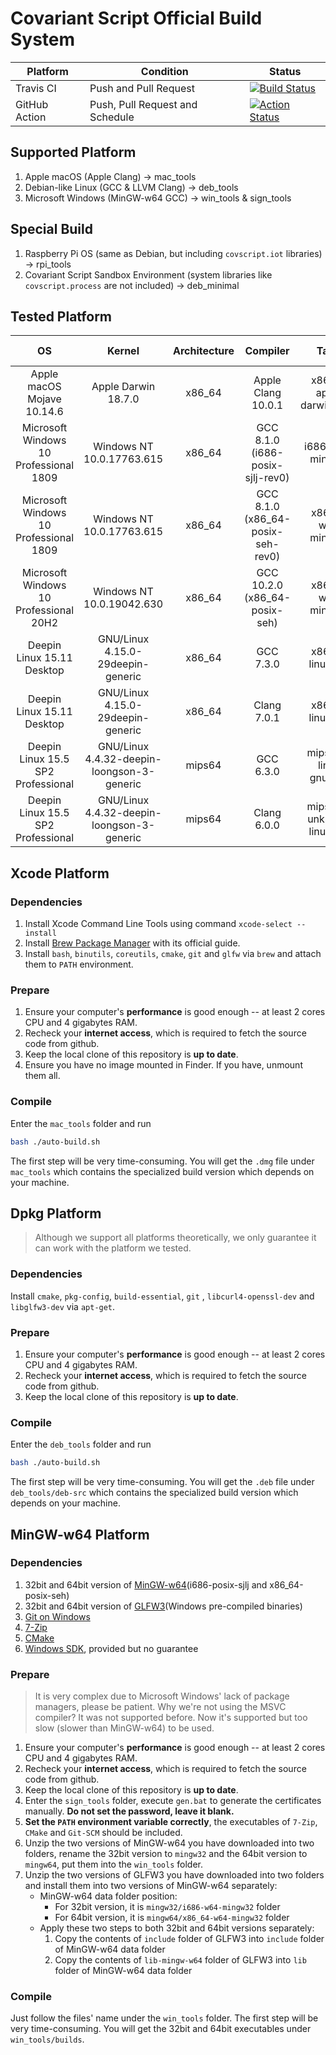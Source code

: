 # Covariant Script Official Build System
|Platform|Condition|Status|
|----|----|----|
|Travis CI|Push and Pull Request|[![Build Status](https://travis-ci.org/covscript/csbuild.svg?branch=master)](https://travis-ci.org/covscript/csbuild)|
|GitHub Action|Push, Pull Request and Schedule|[![Action Status](https://github.com/covscript/csbuild/workflows/schedule/badge.svg)](https://github.com/covscript/csbuild/actions)|
## Supported Platform
1. Apple macOS (Apple Clang) -> mac_tools
2. Debian-like Linux (GCC & LLVM Clang) -> deb_tools
3. Microsoft Windows (MinGW-w64 GCC) -> win_tools & sign_tools

## Special Build
1. Raspberry Pi OS (same as Debian, but including `covscript.iot` libraries) -> rpi_tools
2. Covariant Script Sandbox Environment (system libraries like `covscript.process` are not included) -> deb_minimal

## Tested Platform
OS|Kernel|Architecture|Compiler|Target|Build Tool
:---:|:---:|:---:|:---:|:---:|:---:
Apple macOS Mojave 10.14.6|Apple Darwin 18.7.0|x86_64|Apple Clang 10.0.1|x86_64-apple-darwin18.7.0|mac_tools
Microsoft Windows 10 Professional 1809|Windows NT 10.0.17763.615|x86_64|GCC 8.1.0 (i686-posix-sjlj-rev0)|i686-w64-mingw32|win_tools
Microsoft Windows 10 Professional 1809|Windows NT 10.0.17763.615|x86_64|GCC 8.1.0 (x86_64-posix-seh-rev0)|x86_64-w64-mingw32|win_tools
Microsoft Windows 10 Professional 20H2|Windows NT 10.0.19042.630|x86_64|GCC 10.2.0 (x86_64-posix-seh)|x86_64-w64-mingw32|win_tools
Deepin Linux 15.11 Desktop|GNU/Linux 4.15.0-29deepin-generic|x86_64|GCC 7.3.0|x86_64-linux-gnu|deb_tools
Deepin Linux 15.11 Desktop|GNU/Linux 4.15.0-29deepin-generic|x86_64|Clang 7.0.1|x86_64-linux-gnu|deb_tools
Deepin Linux 15.5 SP2 Professional|GNU/Linux 4.4.32-deepin-loongson-3-generic|mips64|GCC 6.3.0|mips64el-linux-gnuabi64|deb_tools
Deepin Linux 15.5 SP2 Professional|GNU/Linux 4.4.32-deepin-loongson-3-generic|mips64|Clang 6.0.0|mips64el-unknown-linux-gnu|deb_tools
## Xcode Platform
### Dependencies
1. Install Xcode Command Line Tools using command `xcode-select --install`
2. Install [Brew Package Manager](https://brew.sh/) with its official guide.
3. Install `bash`, `binutils`, `coreutils`, `cmake`, `git` and `glfw` via `brew` and attach them to `PATH` environment.
### Prepare
1. Ensure your computer's **performance** is good enough -- at least 2 cores CPU and 4 gigabytes RAM.
2. Recheck your **internet access**, which is required to fetch the source code from github.
3. Keep the local clone of this repository is **up to date**.
4. Ensure you have no image mounted in Finder. If you have, unmount them all.
### Compile
Enter the `mac_tools` folder and run
```sh
bash ./auto-build.sh
```
The first step will be very time-consuming. You will get the `.dmg` file under `mac_tools` which contains the specialized build version which depends on your machine.

## Dpkg Platform
> Although we support all platforms theoretically, we only guarantee it can work with the platform we tested.

### Dependencies
Install `cmake`, `pkg-config`, `build-essential`, `git` , `libcurl4-openssl-dev` and `libglfw3-dev` via `apt-get`.
### Prepare
1. Ensure your computer's **performance** is good enough -- at least 2 cores CPU and 4 gigabytes RAM.
2. Recheck your **internet access**, which is required to fetch the source code from github.
3. Keep the local clone of this repository is **up to date**.
### Compile
Enter the `deb_tools` folder and run
```sh
bash ./auto-build.sh
```
The first step will be very time-consuming. You will get the `.deb` file under `deb_tools/deb-src` which contains the specialized build version which depends on your machine.

## MinGW-w64 Platform
### Dependencies
1. 32bit and 64bit version of [MinGW-w64](https://sourceforge.net/projects/mingw-w64/)(i686-posix-sjlj and x86_64-posix-seh)
2. 32bit and 64bit version of [GLFW3](https://www.glfw.org/download.html)(Windows pre-compiled binaries)
3. [Git on Windows](https://git-scm.com/)
4. [7-Zip](https://www.7-zip.org/)
5. [CMake](https://cmake.org/)
6. [Windows SDK](./sign_tools), provided but no guarantee
### Prepare
> It is very complex due to Microsoft Windows' lack of package managers, please be patient. Why we're not using the MSVC compiler? It was not supported before. Now it's supported but too slow (slower than MinGW-w64) to be used.

1. Ensure your computer's **performance** is good enough -- at least 2 cores CPU and 4 gigabytes RAM.
2. Recheck your **internet access**, which is required to fetch the source code from github.
3. Keep the local clone of this repository is **up to date**.
4. Enter the `sign_tools` folder, execute `gen.bat` to generate the certificates manually. **Do not set the password, leave it blank.**
5. **Set the `PATH` environment variable correctly**, the executables of `7-Zip`, `CMake` and `Git-SCM` should be included.
6. Unzip the two versions of MinGW-w64 you have downloaded into two folders, rename the 32bit version to `mingw32` and the 64bit version to `mingw64`, put them into the `win_tools` folder.
7. Unzip the two versions of GLFW3 you have downloaded into two folders and install them into two versions of MinGW-w64 separately:
    - MinGW-w64 data folder position:
        - For 32bit version, it is `mingw32/i686-w64-mingw32` folder
        - For 64bit version, it is `mingw64/x86_64-w64-mingw32` folder
    - Apply these two steps to both 32bit and 64bit versions separately:
        1) Copy the contents of `include` folder of GLFW3 into `include` folder of MinGW-w64 data folder
        2) Copy the contents of `lib-mingw-w64` folder  of GLFW3 into `lib` folder of MinGW-w64 data folder
### Compile
Just follow the files' name under the `win_tools` folder. The first step will be very time-consuming. You will get the 32bit and 64bit executables under `win_tools/builds`.
